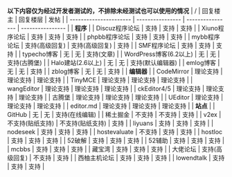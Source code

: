 **以下内容仅为经过开发者测试的，不排除未经测试也可以使用的情况**
| /                      | 回复楼主         | 回复楼层         | 发帖             |
| ---------------------- | ---------------- | ---------------- | ---------------- |
| **程序**               |
| Discuz程序论坛         | 支持             | 支持             | 支持             |
| Xiuno程序论坛          | 支持             | 支持             | 支持             |
| phpbb程序论坛          | 支持             | 支持             | 支持             |
| mybb程序论坛           | 支持(高级回复)   | 支持(高级回复)   | 支持             |
| SMF程序论坛            | 支持             | 支持             | 支持             |
| typecho博客            | 无               | 无               | 支持(文章)       |
| WordPress博客(6.2以上) | 无               | 无               | 支持(古腾堡)     |
| Halo建站(2.6以上)      | 无               | 无               | 支持(默认编辑器) |
| emlog博客              | 无               | 无               | 支持             |
| zblog博客              | 无               | 无               | 支持             |
| **编辑器**             |
| CodeMirror             | 理论支持         | 理论支持         | 理论支持         |
| TinyMCE                | 理论支持         | 理论支持         | 理论支持         |
| wangEditor             | 理论支持         | 理论支持         | 理论支持         |
| ckEditor4/5            | 理论支持         | 理论支持         | 理论支持         |
| 古腾堡                 | 理论支持         | 理论支持         | 理论支持         |
| UEditor                | 理论支持         | 理论支持         | 理论支持         |
| editor.md              | 理论支持         | 理论支持         | 理论支持         |
| **站点**               |
| GitHub                 | 无               | 无               | 支持(在线编辑)   |
| 稀土掘金               | 不支持           | 不支持           | 支持             |
| v2ex                   | 不支持(贴纸支持) | 不支持(贴纸支持) | 支持             |
| liyuans                | 支持             | 支持             | 支持             |
| nodeseek               | 支持             | 支持             | 支持             |
| hostevaluate           | 不支持           | 支持             | 支持             |
| hostloc                | 支持             | 支持             | 支持             |
| 52破解                 | 支持             | 支持             | 支持             |
| 52辅助                 | 支持             | 支持             | 支持             |
| mcbbs                  | 支持             | 支持             | 支持             |
| 藏宝湾                 | 支持             | 支持             | 支持             |
| 大佬论坛               | 支持(高级回复)   | 不支持           | 支持             |
| 西柚主机论坛           | 支持             | 支持             | 支持             |
| lowendtalk             | 支持             | 支持             | 支持             |